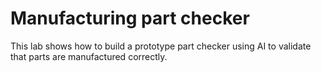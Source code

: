 # Manufacturing part checker

This lab shows how to build a prototype part checker using AI to validate that parts are manufactured correctly.